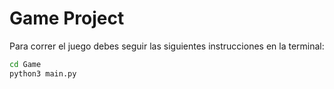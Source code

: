 # Game Project

Para correr el juego debes seguir las siguientes instrucciones en la terminal:
```sh
cd Game
python3 main.py
```